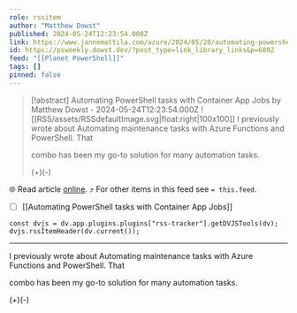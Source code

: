 ```yaml
---
role: rssitem
author: "Matthew Dowst"
published: 2024-05-24T12:23:54.000Z
link: https://www.jannemattila.com/azure/2024/05/20/automating-powershell-tasks-with-container-apps.html
id: https://psweekly.dowst.dev/?post_type=link_library_links&p=6892
feed: "[[Planet PowerShell]]"
tags: []
pinned: false
---
```


> [!abstract] Automating PowerShell tasks with Container App Jobs by Matthew Dowst - 2024-05-24T12:23:54.000Z
> ![[RSS/assets/RSSdefaultImage.svg|float:right|100x100]] I previously wrote about Automating maintenance tasks with Azure Functions and PowerShell. That
> 
> combo has been my go-to solution for many automation tasks.
> 
> (+)(-)

🌐 Read article [online](https://www.jannemattila.com/azure/2024/05/20/automating-powershell-tasks-with-container-apps.html). ⤴ For other items in this feed see `= this.feed`.

- [ ] [[Automating PowerShell tasks with Container App Jobs]]

~~~dataviewjs
const dvjs = dv.app.plugins.plugins["rss-tracker"].getDVJSTools(dv);
dvjs.rssItemHeader(dv.current());
~~~

- - -
I previously wrote about Automating maintenance tasks with Azure Functions and PowerShell. That

combo has been my go-to solution for many automation tasks.

(+)(-)
